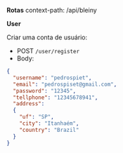 **Rotas**
context-path: /api/bleiny

**User**

Criar uma conta de usuário:

- POST `/user/register`
- Body:

```json
{
  "username": "pedrospiet",
  "email": "pedrospiset@gmail.com",
  "password": "12345",
  "tellphone": "12345678941",
  "address":
  {
    "uf": "SP",
    "city": "Itanhaém",
    "country": "Brazil"
  }
}
```
